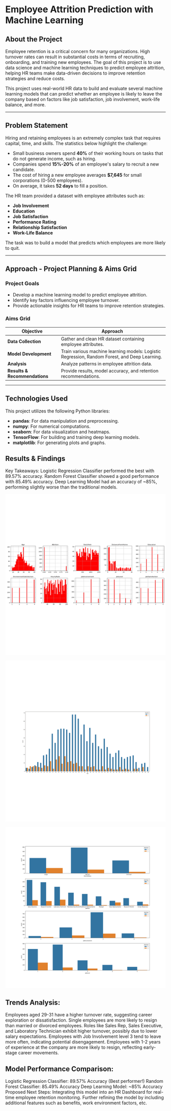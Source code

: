 # Employee Attrition Prediction with Machine Learning

## About the Project

Employee retention is a critical concern for many organizations. High turnover rates can result in substantial costs in terms of recruiting, onboarding, and training new employees. The goal of this project is to use data science and machine learning techniques to predict employee attrition, helping HR teams make data-driven decisions to improve retention strategies and reduce costs.

This project uses real-world HR data to build and evaluate several machine learning models that can predict whether an employee is likely to leave the company based on factors like job satisfaction, job involvement, work-life balance, and more.

---

## Problem Statement

Hiring and retaining employees is an extremely complex task that requires capital, time, and skills. The statistics below highlight the challenge:

- Small business owners spend **40%** of their working hours on tasks that do not generate income, such as hiring.
- Companies spend **15%-20%** of an employee's salary to recruit a new candidate.
- The cost of hiring a new employee averages **$7,645** for small corporations (0-500 employees).
- On average, it takes **52 days** to fill a position.

The HR team provided a dataset with employee attributes such as:
- **Job Involvement**
- **Education**
- **Job Satisfaction**
- **Performance Rating**
- **Relationship Satisfaction**
- **Work-Life Balance**

The task was to build a model that predicts which employees are more likely to quit.

---

## Approach - Project Planning & Aims Grid

### Project Goals
- Develop a machine learning model to predict employee attrition.
- Identify key factors influencing employee turnover.
- Provide actionable insights for HR teams to improve retention strategies.

### Aims Grid

| **Objective**                 | **Approach**                                                     |
|-------------------------------|------------------------------------------------------------------|
| **Data Collection**            | Gather and clean HR dataset containing employee attributes.     |
| **Model Development**          | Train various machine learning models: Logistic Regression, Random Forest, and Deep Learning. |
| **Analysis**                   | Analyze patterns in employee attrition data.                    |
| **Results & Recommendations**  | Provide results, model accuracy, and retention recommendations. |

---

## Technologies Used

This project utilizes the following Python libraries:

- **pandas**: For data manipulation and preprocessing.
- **numpy**: For numerical computations.
- **seaborn**: For data visualization and heatmaps.
- **TensorFlow**: For building and training deep learning models.
- **matplotlib**: For generating plots and graphs.

## Results & Findings
Key Takeaways:
Logistic Regression Classifier performed the best with 89.57% accuracy.
Random Forest Classifier showed a good performance with 85.49% accuracy.
Deep Learning Model had an accuracy of ~85%, performing slightly worse than the traditional models.

![image alt](https://github.com/MuhammadEmaaz/Employee-Attrition-Prediction-with-Machine-Learning/blob/main/results/1.%20Features%20Histogram.png?raw=true)

![image alt](https://github.com/MuhammadEmaaz/Employee-Attrition-Prediction-with-Machine-Learning/blob/main/results/3.%20Age%20vs%20Attrition.png?raw=true)

![image alt](https://github.com/MuhammadEmaaz/Employee-Attrition-Prediction-with-Machine-Learning/blob/main/results/4.%20Multiple%20Features%20Analysis.png?raw=true)

## Trends Analysis:
Employees aged 29-31 have a higher turnover rate, suggesting career exploration or dissatisfaction.
Single employees are more likely to resign than married or divorced employees.
Roles like Sales Rep, Sales Executive, and Laboratory Technician exhibit higher turnover, possibly due to lower salary expectations.
Employees with Job Involvement level 3 tend to leave more often, indicating potential disengagement.
Employees with 1-2 years of experience at the company are more likely to resign, reflecting early-stage career movements.

## Model Performance Comparison:
Logistic Regression Classifier: 89.57% Accuracy (Best performer!)
Random Forest Classifier: 85.49% Accuracy
Deep Learning Model: ~85% Accuracy
Proposed Next Steps:
Integrating this model into an HR Dashboard for real-time employee retention monitoring.
Further refining the model by including additional features such as benefits, work environment factors, etc.


